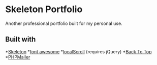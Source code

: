 # Skeleton Portfolio

Another professional portfolio built for my personal use.

## Built with
*[Skeleton](http://getskeleton.com/)
*[font awesome](https://fortawesome.github.io/Font-Awesome/)
*[localScroll](https://github.com/flesler/jquery.localScroll) (requires jQuery)
*[Back To Top](https://codyhouse.co/gem/back-to-top/)
*[PHPMailer](https://github.com/PHPMailer/PHPMailer)
